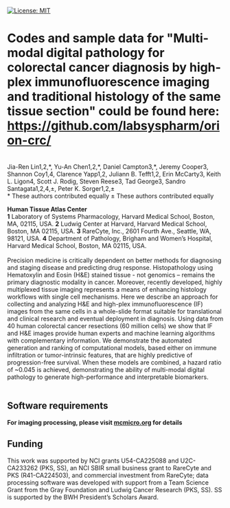 [![License: MIT](https://img.shields.io/badge/License-MIT-yellow.svg)](https://opensource.org/licenses/MIT)
# Codes and sample data for "Multi-modal digital pathology for colorectal cancer diagnosis by high-plex immunofluorescence imaging and traditional histology of the same tissue section" could be found here: https://github.com/labsyspharm/orion-crc/
<br>
Jia-Ren Lin1,2,*, Yu-An Chen1,2,*, Daniel Campton3,*, Jeremy Cooper3, Shannon Coy1,4, Clarence Yapp1,2, Juliann B. Tefft1,2, Erin McCarty3, Keith L. Ligon4, Scott J. Rodig, Steven Reese3, Tad George3, Sandro Santagata1,2,4,±, Peter K. Sorger1,2,± 
<br>
* These authors contributed equally
± These authors contributed equally

**Human Tissue Atlas Center** <br>
**1** Laboratory of Systems Pharmacology, Harvard Medical School, Boston, MA, 02115, USA. 
**2** Ludwig Center at Harvard, Harvard Medical School, Boston, MA 02115, USA.
**3** RareCyte, Inc., 2601 Fourth Ave., Seattle, WA, 98121, USA.
**4** Department of Pathology, Brigham and Women’s Hospital, Harvard Medical School, Boston, MA 02115, USA.
<br>
<br>
Precision medicine is critically dependent on better methods for diagnosing and staging disease and predicting drug response. Histopathology using Hematoxylin and Eosin (H&E) stained tissue - not genomics – remains the primary diagnostic modality in cancer. Moreover, recently developed, highly multiplexed tissue imaging represents a means of enhancing histology workflows with single cell mechanisms. Here we describe an approach for collecting and analyzing H&E and high-plex immunofluorescence (IF) images from the same cells in a whole-slide format suitable for translational and clinical research and eventual deployment in diagnosis. Using data from 40 human colorectal cancer resections (60 million cells) we show that IF and H&E images provide human experts and machine learning algorithms with complementary information. We demonstrate the automated generation and ranking of computational models, based either on immune infiltration or tumor-intrinsic features, that are highly predictive of progression-free survival. When these models are combined, a hazard ratio of ~0.045 is achieved, demonstrating the ability of multi-modal digital pathology to generate high-performance and interpretable biomarkers.
<br>
<br>
## Software requirements 
**For imaging processing, please visit [mcmicro.org](https//mcmicro.org/) for details**




## Funding
This work was supported by NCI grants U54-CA225088 and U2C-CA233262 (PKS, SS), an NCI SBIR small business grant to RareCyte and PKS (R41-CA224503), and commercial investment from RareCyte; data processing software was developed with support from a Team Science Grant from the Gray Foundation and Ludwig Cancer Research (PKS, SS). SS is supported by the BWH President’s Scholars Award. 
